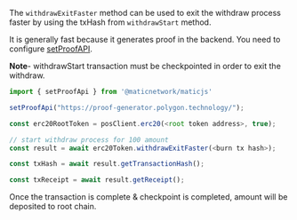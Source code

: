 The `withdrawExitFaster` method can be used to exit the withdraw process faster by using the txHash from `withdrawStart` method.

It is generally fast because it generates proof in the backend. You need to configure [setProofAPI](../../set-proof-api.md).

**Note**- withdrawStart transaction must be checkpointed in order to exit the withdraw.

```js
import { setProofApi } from '@maticnetwork/maticjs'

setProofApi("https://proof-generator.polygon.technology/");

const erc20RootToken = posClient.erc20(<root token address>, true);

// start withdraw process for 100 amount
const result = await erc20Token.withdrawExitFaster(<burn tx hash>);

const txHash = await result.getTransactionHash();

const txReceipt = await result.getReceipt();

```

Once the transaction is complete & checkpoint is completed, amount will be deposited to root chain.
